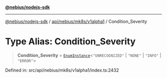 [**@nebius/nodejs-sdk**](../../../../../README.md)

---

[@nebius/nodejs-sdk](../../../../../README.md) / [api/nebius/mk8s/v1alpha1](../README.md) / Condition_Severity

# Type Alias: Condition_Severity

> **Condition_Severity** = [`EnumInstance`](../../../../../runtime/protos/enum/type-aliases/EnumInstance.md)\<`"UNRECOGNIZED"` \| `"NONE"` \| `"INFO"` \| `"ERROR"`\>

Defined in: src/api/nebius/mk8s/v1alpha1/index.ts:2432
